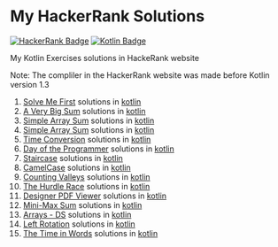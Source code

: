 # My HackerRank Solutions
[![HackerRank Badge](https://img.shields.io/badge/HackerRank-black?style=flat-square&logo=HackerRank)](https://www.hackerrank.com)
[![Kotlin Badge](https://img.shields.io/badge/Kotlin-black?style=flat-square&logo=Kotlin)](https://kotlinlang.org)

My Kotlin Exercises solutions in HackeRank website

Note:
The compliler in the HackerRank website was made before Kotlin version 1.3

1. [Solve Me First](https://www.hackerrank.com/challenges/solve-me-first "Basic - Solve Me First") solutions in [kotlin](https://github.com/MechaArms/My-HackerRank-Solutions/blob/main/Problem%20Solving/Algorithms/Basic%20-%20Solve%20Me%20First.kt)
2. [A Very Big Sum](https://www.hackerrank.com/challenges/a-very-big-sum "Basic - A Very Big Sum") solutions in [kotlin](https://github.com/MechaArms/My-HackerRank-Solutions/blob/main/Problem%20Solving/Algorithms/Basic%20-%20A%20Very%20Big%20Sum.kt)
3. [Simple Array Sum](https://www.hackerrank.com/challenges/simple-array-sum "Basic - Simple Array Sum") solutions in [kotlin](https://github.com/MechaArms/My-HackerRank-Solutions/blob/main/Problem%20Solving/Algorithms/Basic%20-%20Simple%20Array%20Sum.kt)
4. [Simple Array Sum](https://www.hackerrank.com/challenges/plus-minus "Basic - Simple Array Sum") solutions in [kotlin](https://github.com/MechaArms/My-HackerRank-Solutions/blob/main/Problem%20Solving/Algorithms/Basic%20-%20Simple%20Array%20Sum.kt)
5. [Time Conversion](https://www.hackerrank.com/challenges/time-conversion "Basic - Time Conversion") solutions in [kotlin](https://github.com/MechaArms/My-HackerRank-Solutions/blob/main/Problem%20Solving/Algorithms/Basic%20-%20Time%20Conversion.kt)
6. [Day of the Programmer](https://www.hackerrank.com/challenges/day-of-the-programmer "Basic - Day of the Programmer") solutions in [kotlin](https://github.com/MechaArms/My-HackerRank-Solutions/blob/main/Problem%20Solving/Algorithms/Basic%20-%20Day%20of%20the%20Programmer.kt)
7. [Staircase](https://www.hackerrank.com/challenges/staircase "Basic - Staircase") solutions in [kotlin]()
8. [CamelCase](https://www.hackerrank.com/challenges/camelcase "Basic - CamelCase") solutions in [kotlin]()
9. [Counting Valleys](https://www.hackerrank.com/challenges/counting-valleys "Basic - Counting Valleys") solutions in [kotlin]()
10. [The Hurdle Race](https://www.hackerrank.com/challenges/the-hurdle-race "Basic - The Hurdle Race") solutions in [kotlin]()
11. [Designer PDF Viewer](https://www.hackerrank.com/challenges/designer-pdf-viewer "Basic - ") solutions in [kotlin]()
12. [Mini-Max Sum](https://www.hackerrank.com/challenges/mini-max-sum "Basic - Mini-Max Sum") solutions in [kotlin]()
13. [Arrays - DS](https://www.hackerrank.com/challenges/arrays-ds "Basic - Arrays - DS") solutions in [kotlin]()
14. [Left Rotation](https://www.hackerrank.com/challenges/array-left-rotation "Basic - Left Rotation") solutions in [kotlin]()
15. [The Time in Words](https://www.hackerrank.com/challenges/the-time-in-words "Medium - The Time in Words") solutions in [kotlin]()
